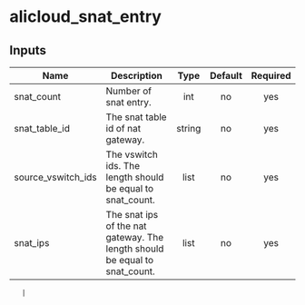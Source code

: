 # alicloud_snat_entry

## Inputs

| Name | Description | Type | Default | Required |
|------|-------------|:----:|:-----:|:-----:|
|snat_count               | Number of snat entry.    |  int     |     no      | yes |
|snat_table_id               | The snat table id of nat gateway.    |  string     |     no      | yes |  
|source_vswitch_ids       | The vswitch ids. The length should be equal to snat_count.  |   list  |    no    |    yes       | 
|snat_ips       | The snat ips of the nat gateway. The length should be equal to snat_count.  |   list  |    no    |    yes       |


       |